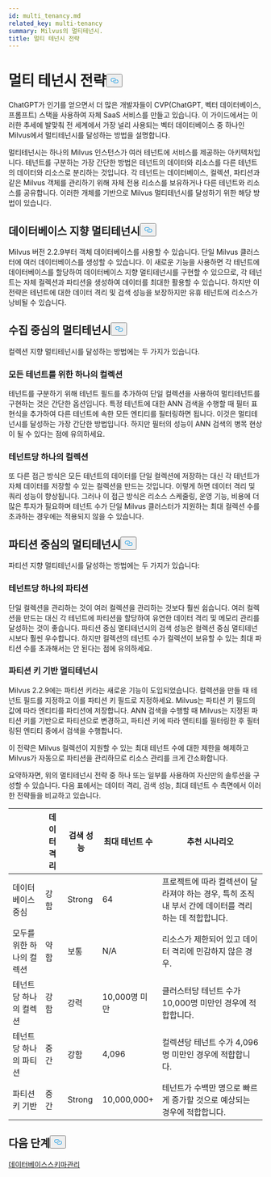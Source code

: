 ```yaml
---
id: multi_tenancy.md
related_key: multi-tenancy
summary: Milvus의 멀티테넌시.
title: 멀티 테넌시 전략
---
```

<h1 id="Multi-tenancy-strategies" class="common-anchor-header">멀티 테넌시 전략<button data-href="#Multi-tenancy-strategies" class="anchor-icon" translate="no">
      <svg translate="no"
        aria-hidden="true"
        focusable="false"
        height="20"
        version="1.1"
        viewBox="0 0 16 16"
        width="16"
      >
        <path
          fill="#0092E4"
          fill-rule="evenodd"
          d="M4 9h1v1H4c-1.5 0-3-1.69-3-3.5S2.55 3 4 3h4c1.45 0 3 1.69 3 3.5 0 1.41-.91 2.72-2 3.25V8.59c.58-.45 1-1.27 1-2.09C10 5.22 8.98 4 8 4H4c-.98 0-2 1.22-2 2.5S3 9 4 9zm9-3h-1v1h1c1 0 2 1.22 2 2.5S13.98 12 13 12H9c-.98 0-2-1.22-2-2.5 0-.83.42-1.64 1-2.09V6.25c-1.09.53-2 1.84-2 3.25C6 11.31 7.55 13 9 13h4c1.45 0 3-1.69 3-3.5S14.5 6 13 6z"
        ></path>
      </svg>
    </button></h1><p>ChatGPT가 인기를 얻으면서 더 많은 개발자들이 CVP(ChatGPT, 벡터 데이터베이스, 프롬프트) 스택을 사용하여 자체 SaaS 서비스를 만들고 있습니다. 이 가이드에서는 이러한 추세에 발맞춰 전 세계에서 가장 널리 사용되는 벡터 데이터베이스 중 하나인 Milvus에서 멀티테넌시를 달성하는 방법을 설명합니다.</p>
<p>멀티테넌시는 하나의 Milvus 인스턴스가 여러 테넌트에 서비스를 제공하는 아키텍처입니다. 테넌트를 구분하는 가장 간단한 방법은 테넌트의 데이터와 리소스를 다른 테넌트의 데이터와 리소스로 분리하는 것입니다. 각 테넌트는 데이터베이스, 컬렉션, 파티션과 같은 Milvus 객체를 관리하기 위해 자체 전용 리소스를 보유하거나 다른 테넌트와 리소스를 공유합니다. 이러한 개체를 기반으로 Milvus 멀티테넌시를 달성하기 위한 해당 방법이 있습니다.</p>
<h2 id="Database-oriented-multi-tenancy" class="common-anchor-header">데이터베이스 지향 멀티테넌시<button data-href="#Database-oriented-multi-tenancy" class="anchor-icon" translate="no">
      <svg translate="no"
        aria-hidden="true"
        focusable="false"
        height="20"
        version="1.1"
        viewBox="0 0 16 16"
        width="16"
      >
        <path
          fill="#0092E4"
          fill-rule="evenodd"
          d="M4 9h1v1H4c-1.5 0-3-1.69-3-3.5S2.55 3 4 3h4c1.45 0 3 1.69 3 3.5 0 1.41-.91 2.72-2 3.25V8.59c.58-.45 1-1.27 1-2.09C10 5.22 8.98 4 8 4H4c-.98 0-2 1.22-2 2.5S3 9 4 9zm9-3h-1v1h1c1 0 2 1.22 2 2.5S13.98 12 13 12H9c-.98 0-2-1.22-2-2.5 0-.83.42-1.64 1-2.09V6.25c-1.09.53-2 1.84-2 3.25C6 11.31 7.55 13 9 13h4c1.45 0 3-1.69 3-3.5S14.5 6 13 6z"
        ></path>
      </svg>
    </button></h2><p>Milvus 버전 2.2.9부터 객체 데이터베이스를 사용할 수 있습니다. 단일 Milvus 클러스터에 여러 데이터베이스를 생성할 수 있습니다. 이 새로운 기능을 사용하면 각 테넌트에 데이터베이스를 할당하여 데이터베이스 지향 멀티테넌시를 구현할 수 있으므로, 각 테넌트는 자체 컬렉션과 파티션을 생성하여 데이터를 최대한 활용할 수 있습니다. 하지만 이 전략은 테넌트에 대한 데이터 격리 및 검색 성능을 보장하지만 유휴 테넌트에 리소스가 낭비될 수 있습니다.</p>
<h2 id="Collection-oriented-multi-tenancy" class="common-anchor-header">수집 중심의 멀티테넌시<button data-href="#Collection-oriented-multi-tenancy" class="anchor-icon" translate="no">
      <svg translate="no"
        aria-hidden="true"
        focusable="false"
        height="20"
        version="1.1"
        viewBox="0 0 16 16"
        width="16"
      >
        <path
          fill="#0092E4"
          fill-rule="evenodd"
          d="M4 9h1v1H4c-1.5 0-3-1.69-3-3.5S2.55 3 4 3h4c1.45 0 3 1.69 3 3.5 0 1.41-.91 2.72-2 3.25V8.59c.58-.45 1-1.27 1-2.09C10 5.22 8.98 4 8 4H4c-.98 0-2 1.22-2 2.5S3 9 4 9zm9-3h-1v1h1c1 0 2 1.22 2 2.5S13.98 12 13 12H9c-.98 0-2-1.22-2-2.5 0-.83.42-1.64 1-2.09V6.25c-1.09.53-2 1.84-2 3.25C6 11.31 7.55 13 9 13h4c1.45 0 3-1.69 3-3.5S14.5 6 13 6z"
        ></path>
      </svg>
    </button></h2><p>컬렉션 지향 멀티테넌시를 달성하는 방법에는 두 가지가 있습니다.</p>
<h3 id="One-collection-for-all-tenants" class="common-anchor-header">모든 테넌트를 위한 하나의 컬렉션</h3><p>테넌트를 구분하기 위해 테넌트 필드를 추가하여 단일 컬렉션을 사용하여 멀티테넌트를 구현하는 것은 간단한 옵션입니다. 특정 테넌트에 대한 ANN 검색을 수행할 때 필터 표현식을 추가하여 다른 테넌트에 속한 모든 엔티티를 필터링하면 됩니다. 이것은 멀티테넌시를 달성하는 가장 간단한 방법입니다. 하지만 필터의 성능이 ANN 검색의 병목 현상이 될 수 있다는 점에 유의하세요.</p>
<h3 id="One-collection-per-tenant" class="common-anchor-header">테넌트당 하나의 컬렉션</h3><p>또 다른 접근 방식은 모든 테넌트의 데이터를 단일 컬렉션에 저장하는 대신 각 테넌트가 자체 데이터를 저장할 수 있는 컬렉션을 만드는 것입니다. 이렇게 하면 데이터 격리 및 쿼리 성능이 향상됩니다. 그러나 이 접근 방식은 리소스 스케줄링, 운영 기능, 비용에 더 많은 투자가 필요하며 테넌트 수가 단일 Milvus 클러스터가 지원하는 최대 컬렉션 수를 초과하는 경우에는 적용되지 않을 수 있습니다.</p>
<h2 id="Partition-oriented-multi-tenancy" class="common-anchor-header">파티션 중심의 멀티테넌시<button data-href="#Partition-oriented-multi-tenancy" class="anchor-icon" translate="no">
      <svg translate="no"
        aria-hidden="true"
        focusable="false"
        height="20"
        version="1.1"
        viewBox="0 0 16 16"
        width="16"
      >
        <path
          fill="#0092E4"
          fill-rule="evenodd"
          d="M4 9h1v1H4c-1.5 0-3-1.69-3-3.5S2.55 3 4 3h4c1.45 0 3 1.69 3 3.5 0 1.41-.91 2.72-2 3.25V8.59c.58-.45 1-1.27 1-2.09C10 5.22 8.98 4 8 4H4c-.98 0-2 1.22-2 2.5S3 9 4 9zm9-3h-1v1h1c1 0 2 1.22 2 2.5S13.98 12 13 12H9c-.98 0-2-1.22-2-2.5 0-.83.42-1.64 1-2.09V6.25c-1.09.53-2 1.84-2 3.25C6 11.31 7.55 13 9 13h4c1.45 0 3-1.69 3-3.5S14.5 6 13 6z"
        ></path>
      </svg>
    </button></h2><p>파티션 지향 멀티테넌시를 달성하는 방법에는 두 가지가 있습니다:</p>
<h3 id="One-partition-per-tenant" class="common-anchor-header">테넌트당 하나의 파티션</h3><p>단일 컬렉션을 관리하는 것이 여러 컬렉션을 관리하는 것보다 훨씬 쉽습니다. 여러 컬렉션을 만드는 대신 각 테넌트에 파티션을 할당하여 유연한 데이터 격리 및 메모리 관리를 달성하는 것이 좋습니다. 파티션 중심 멀티테넌시의 검색 성능은 컬렉션 중심 멀티테넌시보다 훨씬 우수합니다. 하지만 컬렉션의 테넌트 수가 컬렉션이 보유할 수 있는 최대 파티션 수를 초과해서는 안 된다는 점에 유의하세요.</p>
<h3 id="Partition-key-based-multi-tenancy" class="common-anchor-header">파티션 키 기반 멀티테넌시</h3><p>Milvus 2.2.9에는 파티션 키라는 새로운 기능이 도입되었습니다. 컬렉션을 만들 때 테넌트 필드를 지정하고 이를 파티션 키 필드로 지정하세요. Milvus는 파티션 키 필드의 값에 따라 엔티티를 파티션에 저장합니다. ANN 검색을 수행할 때 Milvus는 지정된 파티션 키를 기반으로 파티션으로 변경하고, 파티션 키에 따라 엔티티를 필터링한 후 필터링된 엔티티 중에서 검색을 수행합니다.</p>
</div>
<p>이 전략은 Milvus 컬렉션이 지원할 수 있는 최대 테넌트 수에 대한 제한을 해제하고 Milvus가 자동으로 파티션을 관리하므로 리소스 관리를 크게 간소화합니다.</p>
<p>요약하자면, 위의 멀티테넌시 전략 중 하나 또는 일부를 사용하여 자신만의 솔루션을 구성할 수 있습니다. 다음 표에서는 데이터 격리, 검색 성능, 최대 테넌트 수 측면에서 이러한 전략들을 비교하고 있습니다.</p>
<table>
<thead>
<tr><th></th><th>데이터 격리</th><th>검색 성능</th><th>최대 테넌트 수</th><th>추천 시나리오</th></tr>
</thead>
<tbody>
<tr><td>데이터베이스 중심</td><td>강함</td><td>Strong</td><td>64</td><td>프로젝트에 따라 컬렉션이 달라져야 하는 경우, 특히 조직 내 부서 간에 데이터를 격리하는 데 적합합니다.</td></tr>
<tr><td>모두를 위한 하나의 컬렉션</td><td>약함</td><td>보통</td><td>N/A</td><td>리소스가 제한되어 있고 데이터 격리에 민감하지 않은 경우.</td></tr>
<tr><td>테넌트당 하나의 컬렉션</td><td>강함</td><td>강력</td><td>10,000명 미만</td><td>클러스터당 테넌트 수가 10,000명 미만인 경우에 적합합니다.</td></tr>
<tr><td>테넌트당 하나의 파티션</td><td>중간</td><td>강함</td><td>4,096</td><td>컬렉션당 테넌트 수가 4,096명 미만인 경우에 적합합니다.</td></tr>
<tr><td>파티션 키 기반</td><td>중간</td><td>Strong</td><td>10,000,000+</td><td>테넌트가 수백만 명으로 빠르게 증가할 것으로 예상되는 경우에 적합합니다.</td></tr>
</tbody>
</table>
<h2 id="Whats-next" class="common-anchor-header">다음 단계<button data-href="#Whats-next" class="anchor-icon" translate="no">
      <svg translate="no"
        aria-hidden="true"
        focusable="false"
        height="20"
        version="1.1"
        viewBox="0 0 16 16"
        width="16"
      >
        <path
          fill="#0092E4"
          fill-rule="evenodd"
          d="M4 9h1v1H4c-1.5 0-3-1.69-3-3.5S2.55 3 4 3h4c1.45 0 3 1.69 3 3.5 0 1.41-.91 2.72-2 3.25V8.59c.58-.45 1-1.27 1-2.09C10 5.22 8.98 4 8 4H4c-.98 0-2 1.22-2 2.5S3 9 4 9zm9-3h-1v1h1c1 0 2 1.22 2 2.5S13.98 12 13 12H9c-.98 0-2-1.22-2-2.5 0-.83.42-1.64 1-2.09V6.25c-1.09.53-2 1.84-2 3.25C6 11.31 7.55 13 9 13h4c1.45 0 3-1.69 3-3.5S14.5 6 13 6z"
        ></path>
      </svg>
    </button></h2><p><a href="/docs/ko/manage_databases.md">데이터베이스</a><a href="/docs/ko/schema.md">스키마</a><a href="/docs/ko/manage_databases.md">관리</a></p>
